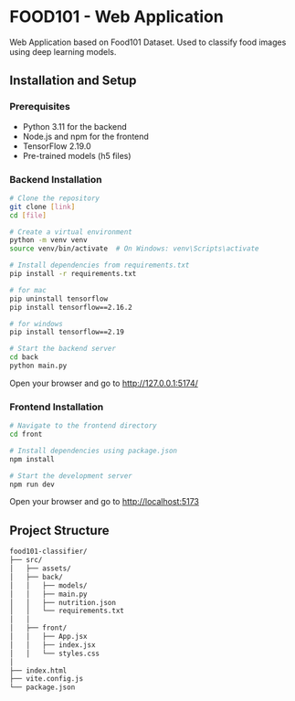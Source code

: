 # FOOD101 - Web Application

Web Application based on Food101 Dataset. Used to classify food images using deep learning models.

## Installation and Setup

### Prerequisites

- Python 3.11 for the backend
- Node.js and npm for the frontend
- TensorFlow 2.19.0
- Pre-trained models (h5 files)

### Backend Installation

```bash
# Clone the repository
git clone [link]
cd [file]

# Create a virtual environment
python -m venv venv
source venv/bin/activate  # On Windows: venv\Scripts\activate

# Install dependencies from requirements.txt
pip install -r requirements.txt

# for mac
pip uninstall tensorflow
pip install tensorflow==2.16.2

# for windows
pip install tensorflow==2.19

# Start the backend server
cd back
python main.py
```

Open your browser and go to <http://127.0.0.1:5174/>

### Frontend Installation

```bash
# Navigate to the frontend directory
cd front

# Install dependencies using package.json
npm install

# Start the development server
npm run dev
```

Open your browser and go to <http://localhost:5173>

## Project Structure

```bash
food101-classifier/
├── src/
│   ├── assets/
│   ├── back/
│   │   ├── models/
│   │   ├── main.py
│   │   ├── nutrition.json
│   │   └── requirements.txt
│   │
│   ├── front/
│   │   ├── App.jsx
│   │   ├── index.jsx
│   │   └── styles.css
│
├── index.html
├── vite.config.js
└── package.json


```
